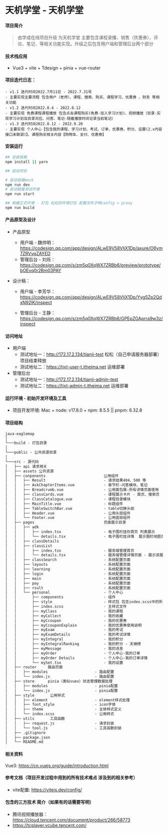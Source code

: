 # 天机学堂 - 天机学堂
#### 项目简介
> 由学成在线项目升级 为天机学堂 主要包含课程录播、销售（优惠券）、评论、笔记、等相关功能实现。升级之后包含用户端和管理后台两个部分
#### 技术栈应用

- Vue3 + vite + Tdesign + pinia + vue-router
#### 项目迭代日志：
    - v1.1 迭代时间2022.7月11日 - 2022.7.31号
    - 主要实现主要流程 包含用户（老师）、课程、搜索、购买、课程学习、优惠券 、财务 等相关功能
    - v1.2 迭代时间2022.8.4 - 2022.8.12
    - 主要实现 免费课程课程播放 包含点击课程购买(免费-加入学习计划)、视频播放（目录-实现学习计划及目录对应、问答、笔记-随着播放时间记录当前笔记）
    - v1.3 迭代时间2022.8.12 - 2022.9.20
    - 主要实现 个人中心【包含我的课程、学习计划、考试、订单、优惠券、积分、设置(2.x内容接口未联调)】、课程购买相关内容【购物车、支付、优惠券】
 
#### 安装运行

``` bash
## 安装依赖 
npm install || yarn 

## 启动项目 

# 启动链接mock
npm run dev
# 启动链接测试环境
npm run start

## 构建正式环境 - 打包 松松的环境打包 配置文件子啊config > proxy
npm run build 

```
#### 产品原型及设计

- 产品原型
    - 用户端 - 魏帅明： https://codesign.qq.com/app/design/ALwE9V58VljX1Dp/axure/O6ym7ZRVvqZAYED
    - 管理后台 - 刘烁： https://codesign.qq.com/s/zm5q0XqWX7ZRBb6/preview/prototype/bOEvq0r2Bm03PAY

- 设计稿：
    - 用户端 - 李芳华： https://codesign.qq.com/app/design/ALwE9V58VljX1Dp/Yyg5Zp2QdxN92lK/inspect

    - 管理后台 - 王静： https://codesign.qq.com/s/zm5q0XqWX7ZRBb6/GPEpZGAprra9w3z/inspect

#### 访问地址
- 用户端 
    - 测试地址一：http://172.17.2.134/tianji-test 松松（自己申请服务器部署）项目结束释放
    - 测试地址二：https://tjxt-user-t.itheima.net 运维部署
- 管理后台
    - 测试地址一：http://172.17.2.134/tianji-admin-test
    - 测试地址二：https://tjxt-admin-t.itheima.net 运维部署

#### 运行环境 - 初始开发环境及工具

- 项目开发环境: Mac + node: v17.8.0 + npm: 8.5.5 || pnpm: 6.32.8

#### 项目结构
```html
java-eaglemap  
│
└───build - 打包目录
│   
└───public - 公共资源目录
│     
└───src - 源代码
│   ├── api 请求相关
│   ├── assets 公共资源
│   ├── conponents                          公用组件
│   │   ├── Result                          - 请求结果404、500 等
│   │   ├── AskChapterItems.vue             - 章节栏-问答模块、笔记
│   │   ├── Breadcrumb.vue                  - 公用面包屑-所有详情页面使用
│   │   ├── classCards.vue                  - 课程展示卡片 - 首页、搜索页
│   │   ├── ClassCatalogue.vue              - 课程目录模块
│   │   ├── MainTitle.vue                   - 标题组件
│   │   ├── TableSwitchBar.vue              - table切换头部
│   │   ├── Header.vue                      - 公用头部组件
│   │   └── Footer.vue                      - 公用底部组件
│   ├── pages                               页面展示目录
│   │   ├── adk 
│   │   │   ├── index.tsx                   - 电子围栏挂你首页 列表展示
│   │   │   └── details.tsx                 - 电子围栏挂详情  展示围栏地图及
│   │   ├── classDetails                           
│   │   ├── classList
│   │   │   ├── index.tsx                   - 服务端管理首页
│   │   │   └── details.tsx                 - 服务端管理详情页面 - 展示该服务下的终端列表
│   │   ├── classSearch                     - 系统配置页面
│   │   ├── layouts                         - 系统配置页面
│   │   ├── learning                        - 系统配置页面
│   │   ├── login                           - 系统配置页面
│   │   ├── main                            - 系统配置页面
│   │   ├── pay                             - 系统配置页面
│   │   ├── rsult                           - 系统配置页面
│   │   └── personal                        - 个人中心
│   │       ├── components                  - 组件
│   │       ├── style                       - 样式包 包含index.scss中的所引用的样式
│   │       ├── index.scss                  - 主样式文件
│   │       ├── myClass                     - 我的课程
│   │       ├── myCollect                   - 我的收藏
│   │       ├── myCcoupon                   - 我的优惠券
│   │       ├── myCcouponExplain            - 我的优惠券使用说明
│   │       ├── myExam                      - 我的考试
│   │       ├── myExamDetails               - 我的考试详情
│   │       ├── myIntegral                  - 我的积分
│   │       ├── myIntegralRanking           - 我的积分 - 天梯榜
│   │       ├── myMessage                   - 我的消息
│   │       ├── myOrder                     - 个人中心-我的订单
│   │       ├── myOrder Details             - 个人中心-我的订单详情
│   │       └── mySet.tsx                   - 我的设置
│   ├── router     路由页面
│   │   ├── modules                     - 路由配置
│   │   └── index.js                    - 路由配置
│   ├── store      pinia（类似vuex）状态管理数据处理
│   │   ├── modules                     - pinia配置
│   │   └── index.js                    - pinia配置
│   ├── style       公用样式
│   │   ├── element                     - element样式处理 
│   │   ├── font_style                  - icon字体
│   │   ├── theme                       - 主体样式定义
│   │   └── index.scss                  - 公用样式 
│   ├── utils       工具函数
│   │   ├── request.js                  - 请求封装
│   │   └── tool.js                     - 工具函数封装 
│   ├── .gitignore
│   ├── package.json
│   └── README.md

```

#### 相关资料
Vue3: https://cn.vuejs.org/guide/introduction.html
#### 参考文档（项目开发过程中用到的所有技术难点 涉及到的相关参考）
- vite配置: https://vitejs.dev/config/
#### 包含的三方技术 简介（如果有的话需要写明）
- 腾讯视频播放器：https://cloud.tencent.com/document/product/266/58773
- https://tcplayer.vcube.tencent.com/
